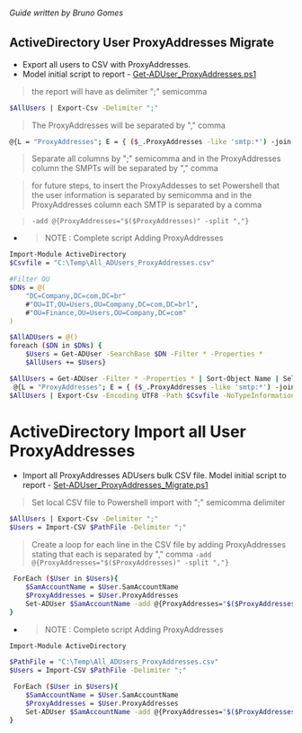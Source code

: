 ###### Guide written by Bruno Gomes
## ActiveDirectory User ProxyAddresses Migrate
* Export all users to CSV with ProxyAddresses. 
* Model initial script to report - [Get-ADUser_ProxyAddresses.ps1](https://github.com/lorthe/ADUser_ProxyAddresses_Migrate/blob/a765048562d01cd6cb60b67a094373f5aa57f181/Get-ADUser_ProxyAddresses.ps1)

> the report will have as delimiter ";" semicomma
```sh
$AllUsers | Export-Csv -Delimiter ";"
```
> The ProxyAddresses will be separated by "," comma
```sh
@{L = "ProxyAddresses"; E = { ($_.ProxyAddresses -like 'smtp:*') -join ","}}
```

> Separate all columns by ";" semicomma and in the ProxyAddresses column the SMPTs will be separated by "," comma

>for future steps, to insert the ProxyAddesses to set Powershell that the user information is separated by semicomma and in the ProxyAddresses column each SMTP is separated by a comma 

> ``` -add @{ProxyAddresses="$($ProxyAddresses)" -split ","} ```

- > NOTE : Complete script Adding ProxyAddresses 
```sh
Import-Module ActiveDirectory
$Csvfile = "C:\Temp\All_ADUsers_ProxyAddresses.csv"

#Filter OU
$DNs = @(
    "DC=Company,DC=com,DC=br"
    #"OU=IT,OU=Users,OU=Company,DC=com,DC=brl",
    #"OU=Finance,OU=Users,OU=Company,DC=com"
)

$AllADUsers = @()
foreach ($DN in $DNs) {
    $Users = Get-ADUser -SearchBase $DN -Filter * -Properties * 
    $AllUsers += $Users}

$AllUsers = Get-ADUser -Filter * -Properties * | Sort-Object Name | Select-Object DisplayName,SamAccountName,UserPrincipalName,`
 @{L = "ProxyAddresses"; E = { ($_.ProxyAddresses -like 'smtp:*') -join ","}}
$AllUsers | Export-Csv -Encoding UTF8 -Path $Csvfile -NoTypeInformation -Delimiter ";"

```
# ActiveDirectory Import all User ProxyAddresses
* Import all ProxyAddresses ADUsers bulk CSV file.
 Model initial script to report - [Set-ADUser_ProxyAddresses_Migrate.ps1](https://github.com/lorthe/ADUser_ProxyAddresses_Migrate/blob/a765048562d01cd6cb60b67a094373f5aa57f181/Set-ADUser_ProxyAddresses_Migrate.ps1)

> Set local CSV file to Powershell import with ";" semicomma delimiter
```sh
$AllUsers | Export-Csv -Delimiter ";"
$Users = Import-CSV $PathFile -Delimiter ";"
```
> Create a loop for each line in the CSV file by adding ProxyAddresses stating that each is separated by "," comma
> ``` -add @{ProxyAddresses="$($ProxyAddresses)" -split ","} ```

```sh
 ForEach ($User in $Users){
    $SamAccountName = $User.SamAccountName
    $ProxyAddresses = $User.ProxyAddresses
    Set-ADUser $SamAccountName -add @{ProxyAddresses="$($ProxyAddresses)" -split ","}
}
```


- > NOTE : Complete script Adding ProxyAddresses 

```sh
Import-Module ActiveDirectory

$PathFile = "C:\Temp\All_ADUsers_ProxyAddresses.csv"
$Users = Import-CSV $PathFile -Delimiter ";"

 ForEach ($User in $Users){
    $SamAccountName = $User.SamAccountName
    $ProxyAddresses = $User.ProxyAddresses
    Set-ADUser $SamAccountName -add @{ProxyAddresses="$($ProxyAddresses)" -split ","}
}

```

